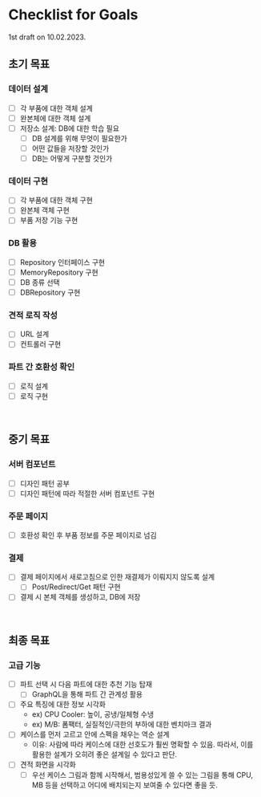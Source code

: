 # **Checklist for Goals**
1st draft on 10.02.2023.

## 초기 목표
### 데이터 설계
* [ ] 각 부품에 대한 객체 설계
* [ ] 완본체에 대한 객체 설계
* [ ] 저장소 설계: DB에 대한 학습 필요
  - [ ] DB 설계를 위해 무엇이 필요한가
  - [ ] 어떤 값들을 저장할 것인가
  - [ ] DB는 어떻게 구분할 것인가

### 데이터 구현
* [ ] 각 부품에 대한 객체 구현
* [ ] 완본체 객체 구현
* [ ] 부품 저장 기능 구현

### DB 활용
* [ ] Repository 인터페이스 구현
* [ ] MemoryRepository 구현
* [ ] DB 종류 선택
* [ ] DBRepository 구현

### 견적 로직 작성
* [ ] URL 설계
* [ ] 컨트롤러 구현

### 파트 간 호환성 확인
* [ ] 로직 설계
* [ ] 로직 구현

<br>

## 중기 목표
### 서버 컴포넌트
* [ ] 디자인 패턴 공부
* [ ] 디자인 패턴에 따라 적절한 서버 컴포넌트 구현

### 주문 페이지
* [ ] 호환성 확인 후 부품 정보를 주문 페이지로 넘김

### 결제
* [ ] 결제 페이지에서 새로고침으로 인한 재결제가 이뤄지지 않도록 설계
  - [ ] Post/Redirect/Get 패턴 구현
* [ ] 결제 시 본체 객체를 생성하고, DB에 저장

<br>

## 최종 목표
### 고급 기능
* [ ] 파트 선택 시 다음 파트에 대한 추천 기능 탑재
  - [ ] GraphQL을 통해 파트 간 관계성 활용
* [ ] 주요 특징에 대한 정보 시각화
  - ex) CPU Cooler: 높이, 공냉/일체형 수냉
  - ex) M/B: 폼팩터, 실질적인/극한의 부하에 대한 벤치마크 결과
* [ ] 케이스를 먼저 고르고 안에 스펙을 채우는 역순 설계
  - 이유: 사람에 따라 케이스에 대한 선호도가 훨씬 명확할 수 있음. 따라서, 이를 활용한 설계가 오히려 좋은 설계일 수 있다고 판단.
* [ ] 견적 화면을 시각화
  - [ ] 우선 케이스 그림과 함께 시작해서, 범용성있게 쓸 수 있는 그림을 통해 CPU, MB 등을 선택하고 어디에 배치되는지 보여줄 수 있다면 좋을 듯.